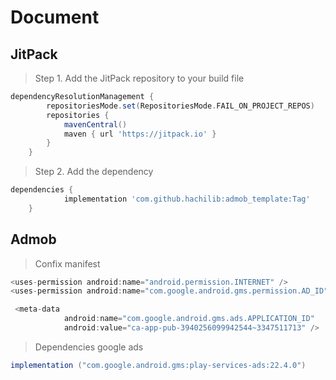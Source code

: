 # Document

## JitPack
> Step 1. Add the JitPack repository to your build file
```gradle
dependencyResolutionManagement {
		repositoriesMode.set(RepositoriesMode.FAIL_ON_PROJECT_REPOS)
		repositories {
			mavenCentral()
			maven { url 'https://jitpack.io' }
		}
	}
```
> Step 2. Add the dependency
```gradle
dependencies {
	        implementation 'com.github.hachilib:admob_template:Tag'
	}
```

## Admob
> Confix manifest
```gradle
<uses-permission android:name="android.permission.INTERNET" />
<uses-permission android:name="com.google.android.gms.permission.AD_ID" />
```
```gradle
 <meta-data
            android:name="com.google.android.gms.ads.APPLICATION_ID"
            android:value="ca-app-pub-3940256099942544~3347511713" />
```
> Dependencies google ads
```gradle
implementation ("com.google.android.gms:play-services-ads:22.4.0")
```
